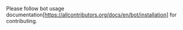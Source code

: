 Please follow bot usage documentation[https://allcontributors.org/docs/en/bot/installation] for contributing.
